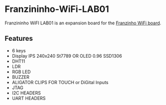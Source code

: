 # Franzininho-WiFi-LAB01

Franzininho WiFI LAB01 is an expansion board for the [Franzinho WiFi board](https://github.com/Franzininho/Franzininho-WiFi).
 

## Features

- 6 keys
- Display IPS 240x240 St7789 OR OLED 0.96 SSD1306
- DHT11
- LDR
- RGB LED
- BUZZER
- ALIGATOR CLIPS FOR TOUCH or DiGital Inputs
- JTAG
- I2C HEADERS
- UART HEADERS 
